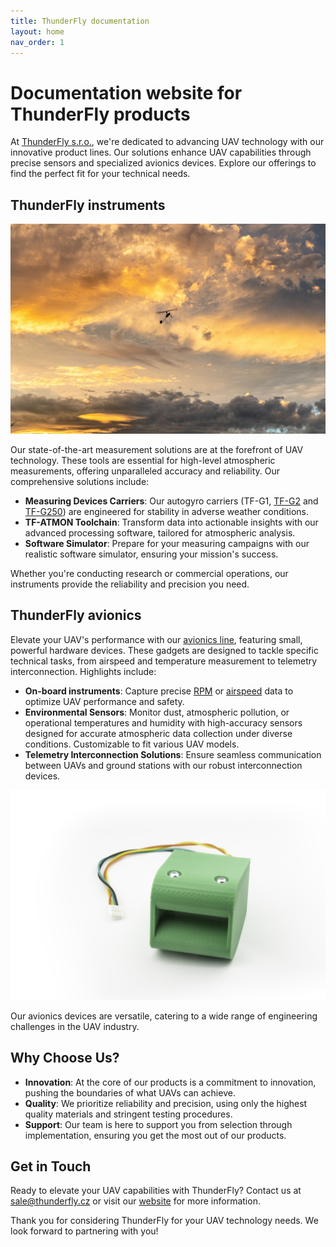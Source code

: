 ```yaml
---
title: ThunderFly documentation
layout: home
nav_order: 1
---
```



# Documentation website for ThunderFly products

At [ThunderFly s.r.o.](https://www.thunderfly.cz/), we're dedicated to advancing UAV technology with our innovative product lines. Our solutions enhance UAV capabilities through precise sensors and specialized avionics devices. Explore our offerings to find the perfect fit for your technical needs.

## ThunderFly instruments

![UAV autogyro during flight](https://raw.githubusercontent.com/ThunderFly-aerospace/TF-G2/4s/doc/img/TF-G2_fly_clouds.jpg)

Our state-of-the-art measurement solutions are at the forefront of UAV technology. These tools are essential for high-level atmospheric measurements, offering unparalleled accuracy and reliability. Our comprehensive solutions include:

- **Measuring Devices Carriers**: Our autogyro carriers (TF-G1, [TF-G2](/instruments/TF-G2) and [TF-G250](/instruments/TF-G250)) are engineered for stability in adverse weather conditions.
- **TF-ATMON Toolchain**: Transform data into actionable insights with our advanced processing software, tailored for atmospheric analysis.
- **Software Simulator**: Prepare for your measuring campaigns with our realistic software simulator, ensuring your mission's success.

Whether you're conducting research or commercial operations, our instruments provide the reliability and precision you need.

## ThunderFly avionics

Elevate your UAV's performance with our [avionics line](/avionics), featuring small, powerful hardware devices. These gadgets are designed to tackle specific technical tasks, from airspeed and temperature measurement to telemetry interconnection. Highlights include:

- **On-board instruments**: Capture precise [RPM](/avionics/TFRPM01) or [airspeed](/avionics/TFSLOT01) data to optimize UAV performance and safety.
- **Environmental Sensors**: Monitor dust, atmospheric pollution, or operational temperatures and humidity with high-accuracy sensors designed for accurate atmospheric data collection under diverse conditions. Customizable to fit various UAV models.
- **Telemetry Interconnection Solutions**: Ensure seamless communication between UAVs and ground stations with our robust interconnection devices.

![UAV avionic component](https://raw.githubusercontent.com/ThunderFly-aerospace/TFSLOT01/TFSLOT01A/doc/img/TFSLOT_1_small.jpg)

Our avionics devices are versatile, catering to a wide range of engineering challenges in the UAV industry.

## Why Choose Us?

- **Innovation**: At the core of our products is a commitment to innovation, pushing the boundaries of what UAVs can achieve.
- **Quality**: We prioritize reliability and precision, using only the highest quality materials and stringent testing procedures.
- **Support**: Our team is here to support you from selection through implementation, ensuring you get the most out of our products.

## Get in Touch

Ready to elevate your UAV capabilities with ThunderFly? Contact us at [sale@thunderfly.cz](mailto:sale@thunderfly.cz) or visit our [website](https://www.thunderfly.cz/contact-us.html) for more information.

Thank you for considering ThunderFly for your UAV technology needs. We look forward to partnering with you!
